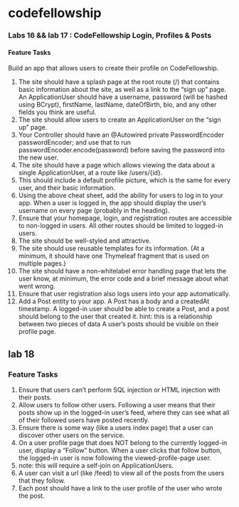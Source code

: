# codefellowship
### Labs 16 && lab 17 : CodeFellowship Login, Profiles & Posts
#### Feature Tasks
Build an app that allows users to create their profile on CodeFellowship.

1. The site should have a splash page at the root route (/) that contains basic information about the site, as well as a link to the “sign up” page.
An ApplicationUser should have a username, password (will be hashed using BCrypt), firstName, lastName, dateOfBirth, bio, and any other fields you think are useful.
2. The site should allow users to create an ApplicationUser on the “sign up” page.
3. Your Controller should have an @Autowired private PasswordEncoder passwordEncoder; and use that to run passwordEncoder.encode(password) before saving the password into the new user.
4. The site should have a page which allows viewing the data about a single ApplicationUser, at a route like /users/{id}.
5. This should include a default profile picture, which is the same for every user, and their basic information.
6. Using the above cheat sheet, add the ability for users to log in to your app.
When a user is logged in, the app should display the user’s username on every page (probably in the heading).
7. Ensure that your homepage, login, and registration routes are accessible to non-logged in users. All other routes should be limited to logged-in users.
8. The site should be well-styled and attractive.
9. The site should use reusable templates for its information. (At a minimum, it should have one Thymeleaf fragment that is used on multiple pages.)
10. The site should have a non-whitelabel error handling page that lets the user know, at minimum, the error code and a brief message about what went wrong.
11. Ensure that user registration also logs users into your app automatically.
12. Add a Post entity to your app.
A Post has a body and a createdAt timestamp.
A logged-in user should be able to create a Post, and a post should belong to the user that created it.
hint: this is a relationship between two pieces of data
A user’s posts should be visible on their profile page.

## lab 18
### Feature Tasks
1. Ensure that users can’t perform SQL injection or HTML injection with their posts.
2. Allow users to follow other users. Following a user means that their posts show up in the logged-in user’s feed, where they can see what all of their followed users have posted recently.
3. Ensure there is some way (like a users index page) that a user can discover other users on the service.
4. On a user profile page that does NOT belong to the currently logged-in user, display a “Follow” button. When a user clicks that follow button, the logged-in user is now following the viewed-profile-page user.
5. note: this will require a self-join on ApplicationUsers.
6. A user can visit a url (like /feed) to view all of the posts from the users that they follow.
7. Each post should have a link to the user profile of the user who wrote the post.